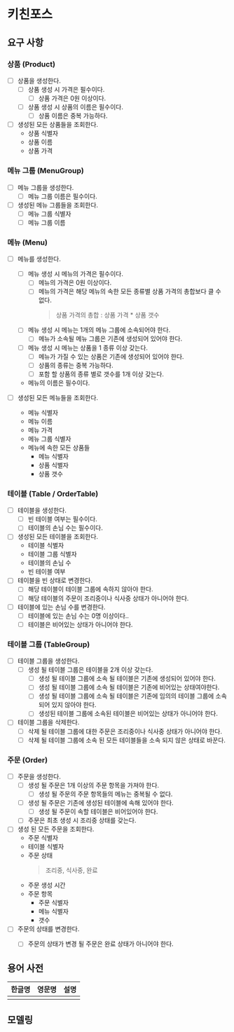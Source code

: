 # 키친포스

## 요구 사항
### 상품 (Product)
* [ ] 상품을 생성한다.  
  * [ ] 상품 생성 시 가격은 필수이다.  
    * [ ] 상품 가격은 0원 이상이다.      
  * [ ] 상품 생성 시 상품의 이름은 필수이다.  
    * [ ] 상품 이름은 중복 가능하다.  

* [ ] 생성된 모든 상품들을 조회한다.  
  * 상품 식별자  
  * 상품 이름  
  * 상품 가격

### 메뉴 그룹 (MenuGroup)  
* [ ] 메뉴 그룹을 생성한다.  
  * [ ] 메뉴 그룹 이름은 필수이다.  
* [ ] 생성된 메뉴 그룹들을 조회한다.  
  * [ ] 메뉴 그룹 식별자  
  * [ ] 메뉴 그룹 이름  
  
### 메뉴 (Menu)  
* [ ] 메뉴를 생성한다.  
  * [ ] 메뉴 생성 시 메뉴의 가격은 필수이다.    
    * [ ] 메뉴의 가격은 0원 이상이다.  
    * [ ] 메뉴의 가격은 해당 메뉴의 속한 모든 종류별 상품 가격의 총합보다 클 수 없다.  
      > 상품 가격의 총합 : 상품 가격 * 상품 갯수  
  * [ ] 메뉴 생성 시 메뉴는 1개의 메뉴 그룹에 소속되어야 한다.   
    * [ ] 메뉴가 소속될 메뉴 그룹은 기존에 생성되어 있어야 한다.  
  * [ ] 메뉴 생성 시 메뉴는 상품을 1 종류 이상 갖는다.  
    * [ ] 메뉴가 가질 수 있는 상품은 기존에 생성되어 있어야 한다.  
    * [ ] 상품의 종류는 중복 가능하다.  
    * [ ] 포함 할 상품의 종류 별로 갯수를 1개 이상 갖는다.
  * 메뉴의 이름은 필수이다.  

* [ ] 생성된 모든 메뉴들을 조회한다.  
  * 메뉴 식별자  
  * 메뉴 이름  
  * 메뉴 가격  
  * 메뉴 그룹 식별자  
  * 메뉴에 속한 모든 상품들          
    * 메뉴 식별자  
    * 상품 식별자  
    * 상품 갯수      

### 테이블 (Table / OrderTable)  
* [ ] 테이블을 생성한다.  
  * [ ] 빈 테이블 여부는 필수이다.   
  * [ ] 테이블의 손님 수는 필수이다.  
* [ ] 생성된 모든 테이블을 조회한다.  
  * 테이블 식별자  
  * 테이블 그룹 식별자  
  * 테이블의 손님 수  
  * 빈 테이블 여부  
* [ ] 테이블을 빈 상태로 변경한다.  
  * [ ] 해당 테이블이 테이블 그룹에 속하지 않아야 한다.  
  * [ ] 해당 테이블의 주문이 조리중이나 식사중 상태가 아니어야 한다.  
* [ ] 테이블에 있는 손님 수를 변경한다.  
  * [ ] 테이블에 있는 손님 수는 0명 이상이다..  
  * [ ] 테이블은 비어있는 상태가 아니어야 한다.  
 
### 테이블 그룹 (TableGroup)  
* [ ] 테이블 그룹을 생성한다.  
  * [ ] 생성 될 테이블 그룹은 테이블을 2개 이상 갖는다.  
    * [ ] 생성 될 테이블 그룹에 소속 될 테이블은 기존에 생성되어 있어야 한다.  
    * [ ] 생성 될 테이블 그룹에 소속 될 테이블은 기존에 비어있는 상태여야한다.  
    * [ ] 생성 될 테이블 그룹에 소속 될 테이블은 기존에 임의의 테이블 그룹에 소속 되어 있지 않아야 한다.  
    * [ ] 생성된 테이블 그룹에 소속된 테이블은 비어있는 상태가 아니어야 한다.  
* [ ] 테이블 그룹을 삭제한다.  
  * [ ] 삭제 될 테이블 그룹에 대한 주문은 조리중이나 식사중 상태가 아니어야 한다.  
  * [ ] 삭제 될 테이블 그룹에 소속 된 모든 테이블들을 소속 되지 않은 상태로 바꾼다.   

### 주문 (Order)  
* [ ] 주문을 생성한다.  
  * [ ] 생성 될 주문은 1개 이상의 주문 항목을 가져야 한다.  
    * [ ] 생성 될 주문의 주문 항목들의 메뉴는 중복될 수 없다.  
  * [ ] 생성 될 주문은 기존에 생성된 테이블에 속해 있어야 한다.   
    * [ ] 생성 될 주문이 속할 테이블은 비어있어야 한다.  
  * [ ] 주문은 최초 생성 시 조리중 상태를 갖는다.      
* [ ] 생성 된 모든 주문을 조회한다.  
  * 주문 식별자  
  * 테이블 식별자  
  * 주문 상태  
    > 조리중, 식사중, 완료  
  * 주문 생성 시간  
  * 주문 항목  
    * 주문 식별자  
    * 메뉴 식별자  
    * 갯수      
* [ ] 주문의 상태를 변경한다.  
  * [ ] 주문의 상태가 변경 될 주문은 완료 상태가 아니어야 한다.  

      
## 용어 사전

| 한글명 | 영문명 | 설명 |
| --- | --- | --- |
|  |  |  |

## 모델링

